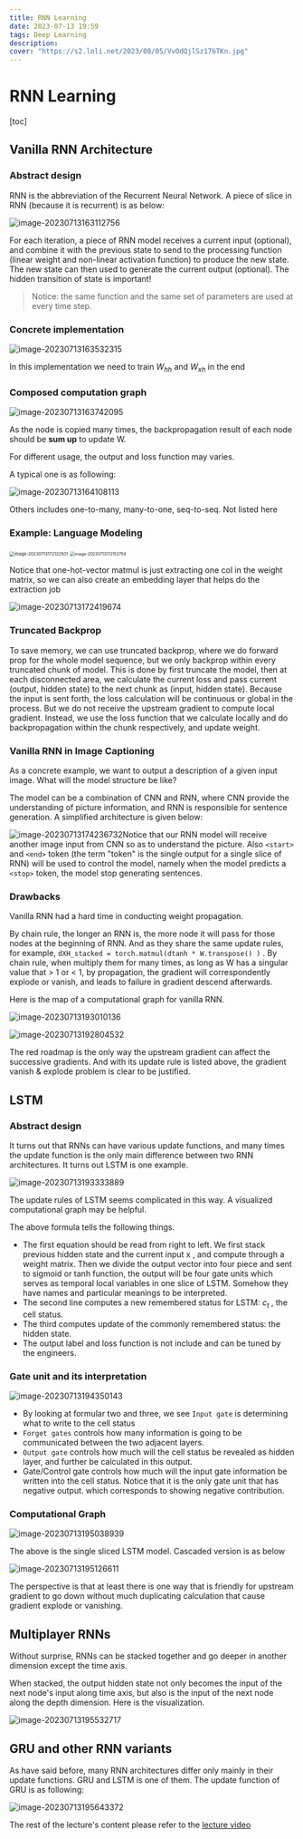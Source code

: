 ```yaml
---
title: RNN Learning
date: 2023-07-13 19:59
tags: Deep Learning
description:
cover: "https://s2.loli.net/2023/08/05/VvOdQjlSz17bTKn.jpg"
---
```


# RNN Learning

[toc]

## Vanilla RNN Architecture

### Abstract design

RNN is the abbreviation of the Recurrent Neural Network. A piece of slice in RNN (because it is recurrent) is as below:

![image-20230713163112756](https://s2.loli.net/2023/07/13/MxQiVal6FwgA5UW.png)

For each iteration, a piece of RNN model receives a current input (optional), and combine it with the previous state to send to the processing function (linear weight and non-linear activation function) to produce the new state. The new state can then used to generate the current output (optional). The hidden transition of state is important!

> Notice: the same function and the same set of parameters are used at every time step.

### Concrete implementation

![image-20230713163532315](https://s2.loli.net/2023/07/13/uWkJLs7gwoqxRPl.png)

In this implementation we need to train $W_{hh}$ and $W_{xh}$ in the end

### Composed computation graph

![image-20230713163742095](https://s2.loli.net/2023/07/13/L7IkSsDp48RQB1H.png)

As the node is copied many times, the backpropagation result of each node should be **sum up** to update W.

For different usage, the output and loss function may varies.

A typical one is as following:

![image-20230713164108113](https://s2.loli.net/2023/07/13/FI8xLDkUbM6Oaz5.png)

Others includes one-to-many, many-to-one, seq-to-seq. Not listed here

### Example: Language Modeling

<img src="https://s2.loli.net/2023/07/13/q9LA3yZuiF6NBbE.png" alt="image-20230713172122501" style="zoom:53%;" />

<img src="https://s2.loli.net/2023/07/13/RsCbAlucYBXvHf1.png" alt="image-20230713172152754" style="zoom:50%;" />

Notice that one-hot-vector matmul is just extracting one col in the weight matrix, so we can also create an embedding layer that helps do the extraction job

![image-20230713172419674](https://s2.loli.net/2023/07/13/f1jWx6mOGCQn5Yt.png)



### Truncated Backprop

To save memory, we can use truncated backprop, where we do forward prop for the whole model sequence, but we only backprop within every truncated chunk of model. This is done by first truncate the model, then at each disconnected area, we calculate the current loss and pass current (output, hidden state) to the next chunk as (input, hidden state). Because the input is sent forth, the loss calculation will be continuous or global in the process. But we do not receive the upstream gradient to compute local gradient. Instead, we use the loss function that we calculate locally and do backpropagation within the chunk respectively, and update weight.



### Vanilla RNN in Image Captioning

As a concrete example, we want to output a description of a given input image. What will the model structure be like?

The model can be a combination of CNN and RNN, where CNN provide the understanding of picture information, and RNN is responsible for sentence generation. A simplified architecture is given below:

![image-20230713174236732](https://s2.loli.net/2023/07/13/asrPMhojpGv43iz.png)Notice that our RNN model will receive another image input from CNN so as to understand the picture. Also `<start>` and `<end>` token (the term "token" is the single output for a single slice of RNN) will be used to control the model, namely when the model predicts a `<stop>` token, the model stop generating sentences.

### Drawbacks

Vanilla RNN had a hard time in conducting weight propagation.

By chain rule, the longer an RNN is, the more node it will pass for those nodes at the beginning of RNN. And as they share the same update rules, for example, `dXH_stacked = torch.matmul(dtanh * W.transpose() )`  . By chain rule, when multiply them for many times, as long as W has a singular value that > 1 or < 1, by propagation, the gradient will correspondently explode or vanish, and leads to failure in gradient descend afterwards.

Here is the map of a computational graph for vanilla RNN.

![image-20230713193010136](https://s2.loli.net/2023/07/13/uPvzYKhw3ctIqLU.png)

![image-20230713192804532](https://s2.loli.net/2023/07/13/Rr1oMqaxe7lOhTX.png)

The red roadmap is the only way the upstream gradient can affect the successive gradients. And with its update rule is listed above, the gradient vanish & explode problem is clear to be justified.



## LSTM



### Abstract design

It turns out that RNNs can have various update functions, and many times the update function is the only main difference between two RNN architectures. It turns out LSTM is one example.

![image-20230713193333889](https://s2.loli.net/2023/07/13/feBb6UyajQJMOpz.png)

The update rules of LSTM seems complicated in this way. A visualized computational graph may be helpful. 

The above formula tells the following things. 

- The first equation should be read from right to left. We first stack previous hidden state and the current input x , and compute through a weight matrix. Then we divide the output vector into four piece and sent to sigmoid or tanh function, the output will be four gate units which serves as temporal local variables in one slice of LSTM. Somehow they have names and particular meanings to be interpreted. 
- The second line computes a new remembered status for LSTM: $c_t$ , the cell status.
- The third computes update of the commonly remembered status: the hidden state.
- The output label and loss function is not include and can be tuned by the engineers.

### Gate unit and its interpretation

![image-20230713194350143](https://s2.loli.net/2023/07/13/B2LuJvozVf4XtHC.png)

- By looking at formular two and three, we see `Input gate` is determining what to write to the cell status
- `Forget gates` controls how many information is going to be communicated between the two adjacent layers.
- `Output gate` controls how much will the cell status be revealed as hidden layer, and further be calculated in this output.
- Gate/Control gate controls how much will the input gate information be written into the cell status. Notice that it is the only gate unit that has negative output. which corresponds to showing negative contribution.

### Computational Graph

![image-20230713195038939](https://s2.loli.net/2023/07/13/DUoCPRhrjXstk6Z.png)

The above is the single sliced LSTM model. Cascaded version is as below

![image-20230713195126611](https://s2.loli.net/2023/07/13/QTwL936UtFdXRgS.png)

The perspective is that at least there is one way that is friendly for upstream gradient to go down without much duplicating calculation that cause gradient explode or vanishing.



## Multiplayer RNNs



Without surprise, RNNs can be stacked together and go deeper in another dimension except the time axis.

When stacked, the output hidden state not only becomes the input of the next node's input along time axis, but also is the input of the next node along the depth dimension. Here is the visualization.

![image-20230713195532717](https://s2.loli.net/2023/07/13/fswehOD2BHYjSoP.png)



## GRU and other RNN variants



As have said before, many RNN architectures differ only mainly in their update functions. GRU and LSTM is one of them. The update function of GRU is as following:

![image-20230713195643372](https://s2.loli.net/2023/07/13/JPA5lGBrIVzMHUp.png)

The rest of the lecture's content please refer to the [lecture video](https://www.bilibili.com/video/BV13P4y1t7gM?p=12&vd_source=00355efe0351e2621dcdd848ff6cfa0b)


